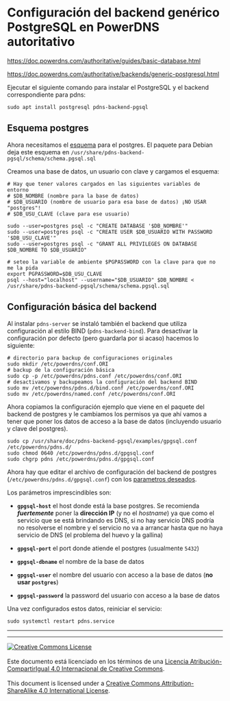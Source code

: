 # Configuración del backend genérico PostgreSQL en PowerDNS autoritativo

https://doc.powerdns.com/authoritative/guides/basic-database.html

https://doc.powerdns.com/authoritative/backends/generic-postgresql.html

Ejecutar el siguiente comando para instalar el PostgreSQL y el backend
correspondiente para pdns:
```
sudo apt install postgresql pdns-backend-pgsql
```

## Esquema postgres
Ahora necesitamos el
[esquema](https://doc.powerdns.com/authoritative/backends/generic-postgresql.html#default-schema)
para el postgres. El paquete para Debian deja este esquema en
`/usr/share/pdns-backend-pgsql/schema/schema.pgsql.sql`

Creamos una base de datos, un usuario con clave y cargamos el esquema:

```
# Hay que tener valores cargados en las siguientes variables de entorno
# $DB_NOMBRE (nombre para la base de datos)
# $DB_USUARIO (nombre de usuario para esa base de datos) ¡NO USAR "postgres"!
# $DB_USU_CLAVE (clave para ese usuario)

sudo --user=postgres psql -c "CREATE DATABASE '$DB_NOMBRE'"
sudo --user=postgres psql -c "CREATE USER $DB_USUARIO WITH PASSWORD '$DB_USU_CLAVE'"
sudo --user=postgres psql -c "GRANT ALL PRIVILEGES ON DATABASE $DB_NOMBRE TO $DB_USUARIO"

# seteo la variable de ambiente $PGPASSWORD con la clave para que no me la pida
export PGPASSWORD=$DB_USU_CLAVE
psql --host="localhost" --username="$DB_USUARIO" $DB_NOMBRE < /usr/share/pdns-backend-pgsql/schema/schema.pgsql.sql
```

## Configuración básica del backend
Al instalar `pdns-server` se instaló también el backend que utiliza
configuración al estilo BIND (`pdns-backend-bind`). Para desactivar la
configuración por defecto (pero guardarla por si acaso) hacemos lo siguiente:
```
# directorio para backup de configuraciones originales
sudo mkdir /etc/powerdns/conf.ORI
# backup de la configuración básica
sudo cp -p /etc/powerdns/pdns.conf /etc/powerdns/conf.ORI
# desactivamos y backupeamos la configuración del backend BIND
sudo mv /etc/powerdns/pdns.d/bind.conf /etc/powerdns/conf.ORI
sudo mv /etc/powerdns/named.conf /etc/powerdns/conf.ORI
```

Ahora copiamos la configuración ejemplo que viene en el paquete del backend de
postgres y le cambiamos los permisos ya que ahí vamos a tener que poner los
datos de acceso a la base de datos (incluyendo usuario y clave del postgres).
```
sudo cp /usr/share/doc/pdns-backend-pgsql/examples/gpgsql.conf /etc/powerdns/pdns.d/
sudo chmod 0640 /etc/powerdns/pdns.d/gpgsql.conf
sudo chgrp pdns /etc/powerdns/pdns.d/gpgsql.conf
```

Ahora hay que editar el archivo de configuración del backend de postgres 
(`/etc/powerdns/pdns.d/gpgsql.conf`) con los [parametros 
deseados](https://doc.powerdns.com/authoritative/backends/generic-postgresql.html).

Los parámetros imprescindibles son:

* **`gpgsql-host`** el host donde está la base postgres. Se recomienda 
**_fuertemente_** poner la **dirección IP** (y no el _hostname_) ya que como el
servicio que se está brindando es DNS, si no hay servicio DNS podría no 
resolverse el nombre y el servicio no va a arrancar hasta que no haya 
servicio de DNS (el problema del huevo y la gallina)

* **`gpgsql-port`** el port donde atiende el postgres (usualmente `5432`)

* **`gpgsql-dbname`** el nombre de la base de datos

* **`gpgsql-user`** el nombre del usuario con acceso a la base de datos
(**no usar `postgres`**)

* **`gpgsql-password`** la password del usuario con acceso a la base de datos

Una vez configurados estos datos, reiniciar el servicio:
```
sudo systemctl restart pdns.service
```

___
<!-- LICENSE -->
___
<a rel="licencia" href="http://creativecommons.org/licenses/by-sa/4.0/deed.es">
<img alt="Creative Commons License" style="border-width:0"
src="https://i.creativecommons.org/l/by-sa/4.0/88x31.png" /></a>
<br /><br />
Este documento está licenciado en los términos de una <a rel="licencia"
href="http://creativecommons.org/licenses/by-sa/4.0/deed.es">
Licencia Atribución-CompartirIgual 4.0 Internacional de Creative Commons</a>.
<br /><br />
This document is licensed under a <a rel="license" 
href="http://creativecommons.org/licenses/by-sa/4.0/deed.en">
Creative Commons Attribution-ShareAlike 4.0 International License</a>.
<!-- END --> 
